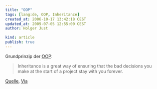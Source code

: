 ```yaml
---
title: "OOP"
tags: [lang:de, OOP, Inheritance]
created_at: 2006-10-17 13:42:18 CEST
updated_at: 2009-07-05 12:55:00 CEST
author: Holger Just

kind: article
publish: true
---
```


Grundprinzip der <abbr title="Objektorientierten Programmierung">OOP</abbr>:

>Inheritance is a great way of ensuring that the bad decisions you make at the start of a project stay with you forever.

[Quelle](http://thedailywtf.com/forums/permalink/95273/95339/ShowThread.aspx#95339), [Via](http://o9y.net/archives/2006/10/10/inheritance/)